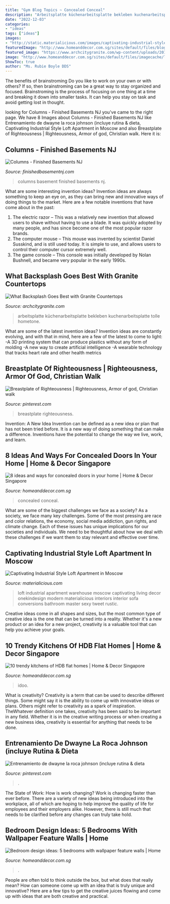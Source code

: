 ```yaml
---
title: "Gym Blog Topics ~ Concealed Conceal"
description: "Arbeitsplatte küchenarbeitsplatte bekleben kuchenarbeitsplatte tolle hometone"
date: "2022-12-03"
categories:
- "ideas"
tags: ["ideas"]
images:
- "http://static.materialicious.com/images/captivating-industrial-style-loft-apartment-in-moscow-o.jpg"
featuredImage: "http://www.homeanddecor.com.sg/sites/default/files/blog/2016/12/54748-space-sense.jpg"
featured_image: "https://www.archcitygranite.com/wp-content/uploads/2015/05/backsplash.jpg"
image: "http://www.homeanddecor.com.sg/sites/default/files/imagecache/large/prof/2012/06/5641-project-file-photo-7-7.jpg"
ShowToc: true
author: "Ms. Rubie Boyle DDS"
---
```



The benefits of brainstroming
Do you like to work on your own or with others? If so, then brainstroming can be a great way to stay organized and focused. Brainstroming is the process of focusing on one thing at a time and breaking it down into smaller tasks. It can help you stay on task and avoid getting lost in thought.

	

		
looking for Columns - Finished Basements NJ you've came to the right page. We have 8 Images about Columns - Finished Basements NJ like Entrenamiento de dwayne la roca johnson (incluye rutina &amp; dieta, Captivating Industrial Style Loft Apartment in Moscow and also Breastplate of Righteousness | Righteousness, Armor of god, Christian walk. Here it is:
		
    
## Columns - Finished Basements NJ

<img loading=lazy src="https://finishedbasementnj.com/wp-content/uploads/2018/11/column2-1024x768.jpg" onerror="this.onerror=null;this.src='https://tse4.mm.bing.net/th?id=OIP.eLBq04QWBGRa-vfrLENM3gHaFj&amp;pid=15.1';" alt="Columns - Finished Basements NJ">

_Source: finishedbasementnj.com_

>columns basement finished basements nj. 

	

What are some interesting invention ideas?
Invention ideas are always something to keep an eye on, as they can bring new and innovative ways of doing things to the market. Here are a few notable inventions that have come about in the past: 
1. The electric razor – This was a relatively new invention that allowed users to shave without having to use a blade. It was quickly adopted by many people, and has since become one of the most popular razor brands. 
2. The computer mouse – This mouse was invented by scientist Daniel Susskind, and is still used today. It is simple to use, and allows users to control their computer cursor extremely well. 
3. The game console – This console was initially developed by Nolan Bushnell, and became very popular in the early 1990s.

    
## What Backsplash Goes Best With Granite Countertops

<img loading=lazy src="https://www.archcitygranite.com/wp-content/uploads/2015/05/backsplash.jpg" onerror="this.onerror=null;this.src='https://tse3.mm.bing.net/th?id=OIP.B_TFIHxze7Ru9dOKNh5nyAHaE7&amp;pid=15.1';" alt="What Backsplash Goes Best with Granite Countertops">

_Source: archcitygranite.com_

>arbeitsplatte küchenarbeitsplatte bekleben kuchenarbeitsplatte tolle hometone. 

	

What are some of the latest invention ideas?
Invention ideas are constantly evolving, and with that in mind, here are a few of the latest to come to light: 
-A 3D printing system that can produce plastics without any form of molding 
-A new way to create artificial intelligence 
-A wearable technology that tracks heart rate and other health metrics

    
## Breastplate Of Righteousness | Righteousness, Armor Of God, Christian Walk

<img loading=lazy src="https://i.pinimg.com/736x/ab/2f/97/ab2f97133894b53afb7846cff7ec8962.jpg" onerror="this.onerror=null;this.src='https://tse1.mm.bing.net/th?id=OIP.nFFi-r8L6SDVfSs-QkCorAHaLG&amp;pid=15.1';" alt="Breastplate of Righteousness | Righteousness, Armor of god, Christian walk">

_Source: pinterest.com_

>breastplate righteousness. 

	

Invention: A New Idea
Invention can be defined as a new idea or plan that has not been tried before. It is a new way of doing something that can make a difference. Inventions have the potential to change the way we live, work, and learn.

    
## 8 Ideas And Ways For Concealed Doors In Your Home | Home &amp; Decor Singapore

<img loading=lazy src="http://www.homeanddecor.com.sg/sites/default/files/imagecache/large/prof/2014/07/21983.jpg" onerror="this.onerror=null;this.src='https://tse1.mm.bing.net/th?id=OIP.VS-HTLGBriI-8sJuIW6dCQHaLH&amp;pid=15.1';" alt="8 ideas and ways for concealed doors in your home | Home &amp; Decor Singapore">

_Source: homeanddecor.com.sg_

>concealed conceal. 

	

What are some of the biggest challenges we face as a society?
As a society, we face many key challenges. Some of the most pressing are race and color relations, the economy, social media addiction, gun rights, and climate change. Each of these issues has unique implications for our societies and individuals. We need to be thoughtful about how we deal with these challenges if we want them to stay relevant and effective over time.

    
## Captivating Industrial Style Loft Apartment In Moscow

<img loading=lazy src="http://static.materialicious.com/images/captivating-industrial-style-loft-apartment-in-moscow-o.jpg" onerror="this.onerror=null;this.src='https://tse4.mm.bing.net/th?id=OIP.iqhCFXe1UD9GY8OvbJDWQQHaLO&amp;pid=15.1';" alt="Captivating Industrial Style Loft Apartment in Moscow">

_Source: materialicious.com_

>loft industrial apartment warehouse moscow captivating living decor onekindesign modern materialicious interiors interior sofa conversions bathroom master sexy tweet rustic. 

	

Creative ideas come in all shapes and sizes, but the most common type of creative idea is the one that can be turned into a reality. Whether it's a new product or an idea for a new project, creativity is a valuable tool that can help you achieve your goals.

    
## 10 Trendy Kitchens Of HDB Flat Homes | Home &amp; Decor Singapore

<img loading=lazy src="http://www.homeanddecor.com.sg/sites/default/files/blog/2016/12/54748-space-sense.jpg" onerror="this.onerror=null;this.src='https://tse3.mm.bing.net/th?id=OIP.joiz7ntHBdMf6R7Epy-H7QHaLG&amp;pid=15.1';" alt="10 trendy kitchens of HDB flat homes | Home &amp; Decor Singapore">

_Source: homeanddecor.com.sg_

>idoo. 

	

What is creativity?
Creativity is a term that can be used to describe different things. Some might say it is the ability to come up with innovative ideas or plans. Others might refer to creativity as a spark of inspiration. TheWhatever definition one takes, creativity has been said to be important in any field. Whether it is in the creative writing process or when creating a new business idea, creativity is essential for anything that needs to be done.

    
## Entrenamiento De Dwayne La Roca Johnson (incluye Rutina &amp; Dieta

<img loading=lazy src="https://i.pinimg.com/736x/04/3b/7e/043b7e04a47aee6e816bbd04a1dcafb6.jpg" onerror="this.onerror=null;this.src='https://tse1.mm.bing.net/th?id=OIP.x9OTgXm2SzMlCdqhNEaSNgHaE8&amp;pid=15.1';" alt="Entrenamiento de dwayne la roca johnson (incluye rutina &amp; dieta">

_Source: pinterest.com_

>. 

	

The State of Work: How is work changing?
Work is changing faster than ever before. There are a variety of new ideas being introduced into the workplace, all of which are hoping to help improve the quality of life for employees and their employers alike. However, there is still much that needs to be clarified before any changes can truly take hold.

    
## Bedroom Design Ideas: 5 Bedrooms With Wallpaper Feature Walls | Home

<img loading=lazy src="http://www.homeanddecor.com.sg/sites/default/files/imagecache/large/prof/2012/06/5641-project-file-photo-7-7.jpg" onerror="this.onerror=null;this.src='https://tse1.mm.bing.net/th?id=OIP.AQhdbGLBH6ZYRho0tjdDhgHaLG&amp;pid=15.1';" alt="Bedroom design ideas: 5 bedrooms with wallpaper feature walls | Home">

_Source: homeanddecor.com.sg_

>. 

	

People are often told to think outside the box, but what does that really mean? How can someone come up with an idea that is truly unique and innovative? Here are a few tips to get the creative juices flowing and come up with ideas that are both creative and practical.

